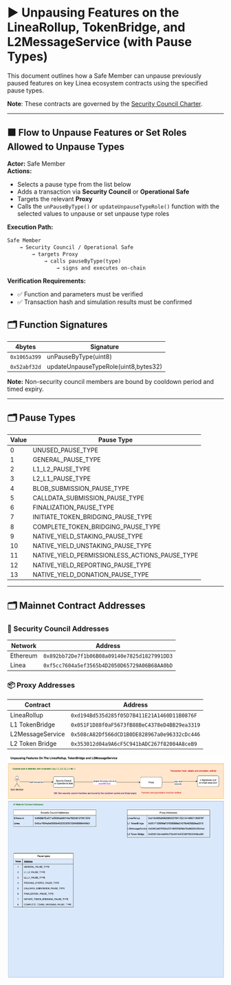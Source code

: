 
# ▶️ Unpausing Features on the LineaRollup, TokenBridge, and L2MessageService (with Pause Types)

This document outlines how a Safe Member can unpause previously paused features on key Linea ecosystem contracts using the specified pause types.

**Note**: These contracts are governed by the [Security Council Charter](../../security-council-charter.md).

---

## 🟧 Flow to Unpause Features or Set Roles Allowed to Unpause Types 

**Actor:** Safe Member  
**Actions:**

- Selects a pause type from the list below
- Adds a transaction via **Security Council** or **Operational Safe**
- Targets the relevant **Proxy**
- Calls the `unPauseByType()` or `updateUnpauseTypeRole()` function with the selected values to unpause or set unpause type roles

**Execution Path:**
```
Safe Member
    → Security Council / Operational Safe
        → targets Proxy
            → calls pauseByType(type)
                → signs and executes on-chain
```

**Verification Requirements:**
- ✅ Function and parameters must be verified
- ✅ Transaction hash and simulation results must be confirmed

## 🗂️ Function Signatures

| 4bytes | Signature                              |
|-------|---------------------------------------|
| `0x1065a399`     | unPauseByType(uint8)                   |
| `0x52abf32d`     | updateUnpauseTypeRole(uint8,bytes32)                   |

**Note:** Non-security council members are bound by cooldown period and timed expiry.

---

## 🗂️ Pause Types


| Value | Pause Type                                   |
|-------|----------------------------------------------|
| 0     | UNUSED_PAUSE_TYPE                            |
| 1     | GENERAL_PAUSE_TYPE                          |
| 2     | L1_L2_PAUSE_TYPE                            |
| 3     | L2_L1_PAUSE_TYPE                            |
| 4     | BLOB_SUBMISSION_PAUSE_TYPE                  |
| 5     | CALLDATA_SUBMISSION_PAUSE_TYPE              |
| 6     | FINALIZATION_PAUSE_TYPE                     |
| 7     | INITIATE_TOKEN_BRIDGING_PAUSE_TYPE          |
| 8     | COMPLETE_TOKEN_BRIDGING_PAUSE_TYPE          |
| 9     | NATIVE_YIELD_STAKING_PAUSE_TYPE             |
| 10    | NATIVE_YIELD_UNSTAKING_PAUSE_TYPE           |
| 11    | NATIVE_YIELD_PERMISSIONLESS_ACTIONS_PAUSE_TYPE |
| 12    | NATIVE_YIELD_REPORTING_PAUSE_TYPE           |
| 13    | NATIVE_YIELD_DONATION_PAUSE_TYPE            |


---

## 🗂️ Mainnet Contract Addresses

### 🔐 Security Council Addresses

| Network   | Address                                      |
|-----------|----------------------------------------------|
| Ethereum  | `0x892bb72De7f1b06B08a09140e7825d1827991DD3` |
| Linea     | `0xf5cc7604a5ef3565b4D2050D65729A06B68AA0bD` |

### 📦 Proxy Addresses

| Contract           | Address                                           |
|--------------------|---------------------------------------------------|
| LineaRollup        | `0xd194Bd535d285f05D7B411E21A1460D11B0876F`       |
| L1 TokenBridge     | `0x051F1D88f0aF5673fB88BeC4378eD4BB29ea3319`       |
| L2MessageService   | `0x508cA82Df566dCD1B0DE828967a0e96332cDc446`      |
| L2 Token Bridge    | `0x353012d04a9A6cF5C941bADC267f82004A8ceB9`        |

<img src="../diagrams/unpausing.png">
